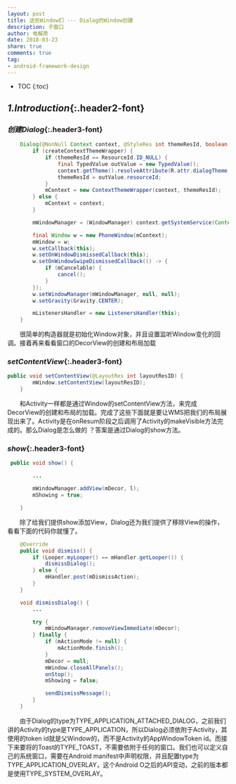 ```yaml
---
layout: post
title: 这些Window们 --- Dialog的Window创建
description: 子窗口
author: 电解质
date: 2018-03-23
share: true
comments: true
tag:
- android-framework-design
---
```

* TOC
{:toc}

## *1.Introduction*{:.header2-font}

### *创建Dialog*{:.header3-font}

```java
    Dialog(@NonNull Context context, @StyleRes int themeResId, boolean createContextThemeWrapper) {
        if (createContextThemeWrapper) {
            if (themeResId == ResourceId.ID_NULL) {
                final TypedValue outValue = new TypedValue();
                context.getTheme().resolveAttribute(R.attr.dialogTheme, outValue, true);
                themeResId = outValue.resourceId;
            }
            mContext = new ContextThemeWrapper(context, themeResId);
        } else {
            mContext = context;
        }

        mWindowManager = (WindowManager) context.getSystemService(Context.WINDOW_SERVICE);

        final Window w = new PhoneWindow(mContext);
        mWindow = w;
        w.setCallback(this);
        w.setOnWindowDismissedCallback(this);
        w.setOnWindowSwipeDismissedCallback(() -> {
            if (mCancelable) {
                cancel();
            }
        });
        w.setWindowManager(mWindowManager, null, null);
        w.setGravity(Gravity.CENTER);

        mListenersHandler = new ListenersHandler(this);
    }
```
&emsp;&emsp;很简单的构造器就是初始化Window对象，并且设置监听Window变化的回调。接着再来看看窗口的DecorView的创建和布局加载

### *setContentView*{:.header3-font}

```java
public void setContentView(@LayoutRes int layoutResID) {
        mWindow.setContentView(layoutResID);
    }
```
&emsp;&emsp;和Activity一样都是通过Window的setContentView方法，来完成DecorView的创建和布局的加载。完成了这些下面就是要让WMS把我们的布局展现出来了。Activity是在onResum阶段之后调用了Activity的makeVisible方法完成的。那么Dialog是怎么做的 ？答案是通过Dialog的show方法。

### *show*{:.header3-font}

```java
 public void show() {

        ...

        mWindowManager.addView(mDecor, l);
        mShowing = true;

    }
```
&emsp;&emsp;除了给我们提供show添加View，Dialog还为我们提供了移除View的操作，看看下面的代码你就懂了。
```java
    @Override
    public void dismiss() {
        if (Looper.myLooper() == mHandler.getLooper()) {
            dismissDialog();
        } else {
            mHandler.post(mDismissAction);
        }
    }

    void dismissDialog() {
        ...

        try {
            mWindowManager.removeViewImmediate(mDecor);
        } finally {
            if (mActionMode != null) {
                mActionMode.finish();
            }
            mDecor = null;
            mWindow.closeAllPanels();
            onStop();
            mShowing = false;

            sendDismissMessage();
        }
    }
```
&emsp;&emsp;由于Dialog的type为TYPE_APPLICATION_ATTACHED_DIALOG，之前我们讲的Activity的type是TYPE_APPLICATION，所以Dialog必须依附于Activity，其使用的token id就是父Window的，而不是Activity的AppWindowToken id。而接下来要将的Toast的TYPE_TOAST，不需要依附于任何的窗口。我们也可以定义自己的系统窗口，需要在Android manifest中声明权限，并且配置type为TYPE_APPLICATION_OVERLAY，这个Android O之后的API变动，之前的版本都是使用TYPE_SYSTEM_OVERLAY。
